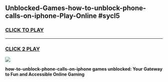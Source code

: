 
## Unblocked-Games-how-to-unblock-phone-calls-on-iphone-Play-Online #sycl5
<h3>
<a href="https://news.freeplayer.one?title=how-to-unblock-phone-calls-on-iphone&ref=3">CLICK TO PLAY</a></h3>
<hr>

<h3>
<a href="https://news.freeplayer.one?title=how-to-unblock-phone-calls-on-iphone&ref=3">CLICK 2 PLAY</a>
  
</h3>

<a href="https://news.freeplayer.one?title=how-to-unblock-phone-calls-on-iphone&ref=3"><img src="https://clearcache.store/games.png"></a>


**how-to-unblock-phone-calls-on-iphone games unblocked: Your Gateway to Fun and Accessible Online Gaming**

